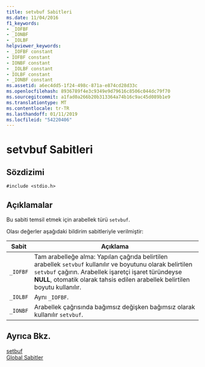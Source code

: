 ```yaml
---
title: setvbuf Sabitleri
ms.date: 11/04/2016
f1_keywords:
- _IOFBF
- _IONBF
- _IOLBF
helpviewer_keywords:
- _IOFBF constant
- IOFBF constant
- IONBF constant
- _IOLBF constant
- IOLBF constant
- _IONBF constant
ms.assetid: a6ec4dd5-1f24-498c-871a-e874cd28d33c
ms.openlocfilehash: 8936789f4e3c9349e9d79616c8506c044dc79f70
ms.sourcegitcommit: a1fad0a266b20b313364a74b16c9ac45d089b1e9
ms.translationtype: MT
ms.contentlocale: tr-TR
ms.lasthandoff: 01/11/2019
ms.locfileid: "54220406"
---
```

# <a name="setvbuf-constants"></a>setvbuf Sabitleri

## <a name="syntax"></a>Sözdizimi

```
#include <stdio.h>
```

## <a name="remarks"></a>Açıklamalar

Bu sabiti temsil etmek için arabellek türü `setvbuf`.

Olası değerler aşağıdaki bildirim sabitleriyle verilmiştir:

|Sabit|Açıklama|
|--------------|-------------|
|`_IOFBF`|Tam arabelleğe alma: Yapılan çağrıda belirtilen arabellek `setvbuf` kullanılır ve boyutunu olarak belirtilen `setvbuf` çağırın. Arabellek işaretçi işaret türündeyse **NULL**, otomatik olarak tahsis edilen arabellek belirtilen boyutu kullanılır.|
|`_IOLBF`|Aynı `_IOFBF`.|
|`_IONBF`|Arabellek çağrısında bağımsız değişken bağımsız olarak kullanılır `setvbuf`.|

## <a name="see-also"></a>Ayrıca Bkz.

[setbuf](../c-runtime-library/reference/setbuf.md)<br/>
[Global Sabitler](../c-runtime-library/global-constants.md)
